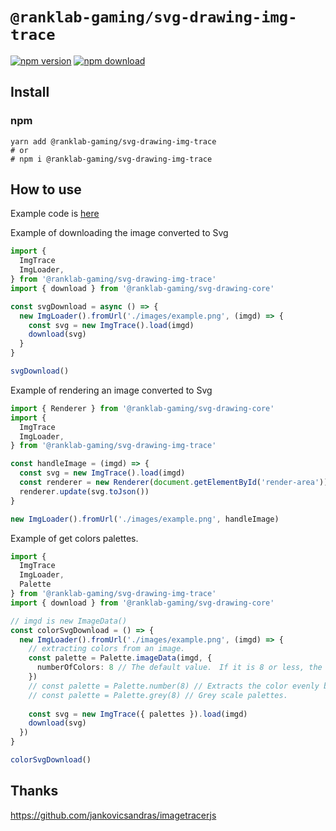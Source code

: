 # `@ranklab-gaming/svg-drawing-img-trace`

[![npm version](https://img.shields.io/npm/v/@ranklab-gaming/svg-drawing-img-trace/latest.svg)](https://www.npmjs.com/package/@ranklab-gaming/svg-drawing-img-trace) [![npm download](https://img.shields.io/npm/dm/@ranklab-gaming/svg-drawing-img-trace.svg)](https://www.npmjs.com/package/@ranklab-gaming/svg-drawing-img-trace)

## Install

### npm

```shell
yarn add @ranklab-gaming/svg-drawing-img-trace
# or
# npm i @ranklab-gaming/svg-drawing-img-trace
```

## How to use

Example code is [here](/examples/docs/pages/demo/img-trace.tsx)

Example of downloading the image converted to Svg

```ts
import {
  ImgTrace
  ImgLoader,
} from '@ranklab-gaming/svg-drawing-img-trace'
import { download } from '@ranklab-gaming/svg-drawing-core'

const svgDownload = async () => {
  new ImgLoader().fromUrl('./images/example.png', (imgd) => {
    const svg = new ImgTrace().load(imgd)
    download(svg)
  }
}

svgDownload()
```

Example of rendering an image converted to Svg

```ts
import { Renderer } from '@ranklab-gaming/svg-drawing-core'
import {
  ImgTrace
  ImgLoader,
} from '@ranklab-gaming/svg-drawing-img-trace'

const handleImage = (imgd) => {
  const svg = new ImgTrace().load(imgd)
  const renderer = new Renderer(document.getElementById('render-area'))
  renderer.update(svg.toJson())
}

new ImgLoader().fromUrl('./images/example.png', handleImage)
```

Example of get colors palettes.

```ts
import {
  ImgTrace
  ImgLoader,
  Palette
} from '@ranklab-gaming/svg-drawing-img-trace'
import { download } from '@ranklab-gaming/svg-drawing-core'

// imgd is new ImageData()
const colorSvgDownload = () => {
  new ImgLoader().fromUrl('./images/example.png', (imgd) => {
    // extracting colors from an image.
    const palette = Palette.imageData(imgd, {
      numberOfColors: 8 // The default value.　If it is 8 or less, the value is gray scale.
    })
    // const palette = Palette.number(8) // Extracts the color evenly by the number passed
    // const palette = Palette.grey(8) // Grey scale palettes.
    
    const svg = new ImgTrace({ palettes }).load(imgd)
    download(svg)
  })
}

colorSvgDownload()

```

## Thanks

https://github.com/jankovicsandras/imagetracerjs

